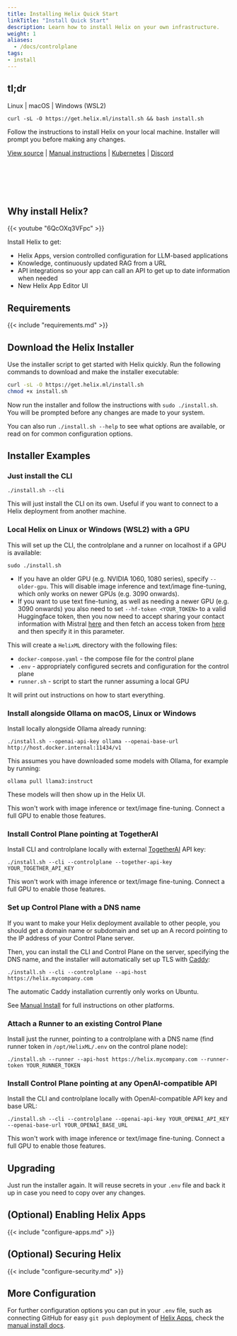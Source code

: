 ```yaml
---
title: Installing Helix Quick Start
linkTitle: "Install Quick Start"
description: Learn how to install Helix on your own infrastructure.
weight: 1
aliases:
  - /docs/controlplane
tags:
- install
---
```




## tl;dr

Linux | macOS | Windows (WSL2)

```
curl -sL -O https://get.helix.ml/install.sh && bash install.sh
```

Follow the instructions to install Helix on your local machine. Installer will prompt you before making any changes.

[View source](https://get.helix.ml) | [Manual instructions](/helix/private-deployment/manual-install.md) | [Kubernetes](/helix/private-deployment/manual-install/kubernetes.md) | [Discord](https://discord.gg/VJftd844GE)

<br/>
<br/>
<br/>
<br/>


## Why install Helix?

{{< youtube "6QcOXq3VFpc" >}}

Install Helix to get:

* Helix Apps, version controlled configuration for LLM-based applications
* Knowledge, continuously updated RAG from a URL
* API integrations so your app can call an API to get up to date information when needed
* New Helix App Editor UI


## Requirements

{{< include "requirements.md" >}}

## Download the Helix Installer

Use the installer script to get started with Helix quickly. Run the following commands to download and make the installer executable:

```bash
curl -sL -O https://get.helix.ml/install.sh
chmod +x install.sh
```

Now run the installer and follow the instructions with `sudo ./install.sh`. You will be prompted before any changes are made to your system.

You can also run `./install.sh --help` to see what options are available, or read on for common configuration options.

## Installer Examples

### Just install the CLI

```
./install.sh --cli
```

This will just install the CLI on its own. Useful if you want to connect to a Helix deployment from another machine.

### Local Helix on Linux or Windows (WSL2) with a GPU

This will set up the CLI, the controlplane and a runner on localhost if a GPU is available:
```
sudo ./install.sh
```

* If you have an older GPU (e.g. NVIDIA 1060, 1080 series), specify `--older-gpu`. This will disable image inference and text/image fine-tuning, which only works on newer GPUs (e.g. 3090 onwards).
* If you want to use text fine-tuning, as well as needing a newer GPU (e.g. 3090 onwards) you also need to set `--hf-token <YOUR_TOKEN>` to a valid Huggingface token, then you now need to accept sharing your contact information with Mistral [here](https://huggingface.co/mistralai/Mistral-7B-Instruct-v0.1) and then fetch an access token from [here](https://huggingface.co/settings/tokens) and then specify it in this parameter.

This will create a `HelixML` directory with the following files:
* `docker-compose.yaml` - the compose file for the control plane
* `.env` - appropriately configured secrets and configuration for the control plane
* `runner.sh` - script to start the runner assuming a local GPU

It will print out instructions on how to start everything.

### Install alongside Ollama on macOS, Linux or Windows

Install locally alongside Ollama already running:
```
./install.sh --openai-api-key ollama --openai-base-url http://host.docker.internal:11434/v1
```

This assumes you have downloaded some models with Ollama, for example by running:
```
ollama pull llama3:instruct
```
These models will then show up in the Helix UI.

This won't work with image inference or text/image fine-tuning. Connect a full GPU to enable those features.


### Install Control Plane pointing at TogetherAI

Install CLI and controlplane locally with external [TogetherAI](https://together.ai) API key:

```
./install.sh --cli --controlplane --together-api-key YOUR_TOGETHER_API_KEY
```

This won't work with image inference or text/image fine-tuning. Connect a full GPU to enable those features.

### Set up Control Plane with a DNS name

If you want to make your Helix deployment available to other people, you should get a domain name or subdomain and set up an A record pointing to the IP address of your Control Plane server.

Then, you can install the CLI and Control Plane on the server, specifying the DNS name, and the installer will automatically set up TLS with [Caddy](https://caddyserver.com/):
```
./install.sh --cli --controlplane --api-host https://helix.mycompany.com
```

The automatic Caddy installation currently only works on Ubuntu.

See [Manual Install](/helix/private-deployment/manual-install.md) for full instructions on other platforms.


### Attach a Runner to an existing Control Plane

Install just the runner, pointing to a controlplane with a DNS name (find runner token in `/opt/HelixML/.env` on the control plane node):

```
./install.sh --runner --api-host https://helix.mycompany.com --runner-token YOUR_RUNNER_TOKEN
```

### Install Control Plane pointing at any OpenAI-compatible API

Install the CLI and controlplane locally with OpenAI-compatible API key and base URL:

```
./install.sh --cli --controlplane --openai-api-key YOUR_OPENAI_API_KEY --openai-base-url YOUR_OPENAI_BASE_URL
```

This won't work with image inference or text/image fine-tuning. Connect a full GPU to enable those features.

## Upgrading

Just run the installer again. It will reuse secrets in your `.env` file and back it up in case you need to copy over any changes.

## (Optional) Enabling Helix Apps

{{< include "configure-apps.md" >}}

## (Optional) Securing Helix

{{< include "configure-security.md" >}}

## More Configuration

For further configuration options you can put in your `.env` file, such as connecting GitHub for easy `git push` deployment of [Helix Apps](/helix/develop/apps.md), check the [manual install docs](/helix/private-deployment/_index.md).
